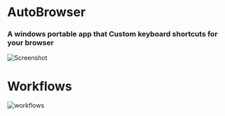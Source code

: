# AutoBrowser
### A windows portable app that Custom keyboard shortcuts for your browser
![Screenshot](https://i.imgur.com/gG1c9wo.gif)
# Workflows
![workflows](https://i.imgur.com/wnPTANJ.png)
